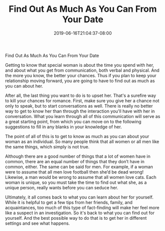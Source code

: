 ﻿---
title: "Find Out As Much As You Can From Your Date"
date: 2019-06-16T21:04:37-08:00
description: "Dating Women Tips for Web Success"
featured_image: "/images/Dating Women.jpg"
tags: ["Dating Women"]
---

Find Out As Much As You Can From Your Date


Getting to know that special woman is about the time you spend with her, and about what you get from communication, both verbal and physical. And the more you know, the better your chances. Thus if you plan to keep your relationship moving forward, you are going to have to find out as much as you can about her.

After all, the last thing you want to do is to upset her. That's a surefire way to kill your chances for romance. First, make sure you give her a chance not only to speak, but to start conversations as well. There is really no better way to get to know her than through the interaction you'll have with her in conversation. What you learn through all of this communication will serve as a great starting point, from which you can move on to the following suggestions to fill in any blanks in your knowledge of her.

The point of all of this is to get to know as much as you can about your woman as an individual. So many people think that all women or all men like the same things, which simply is not true.

Although there are a good number of things that a lot of women have in common, there are an equal number of things that they don’t have in common, either. The same can be said for men. For example, if a woman were to assume that all men love football then she’d be dead wrong! Likewise, a man would be wrong to assume that all women love cats. Each woman is unique, so you must take the time to find out what she, as a unique person, really wants before you can seduce her. 

Ultimately, it all comes back to what you can learn about her for yourself. While it is helpful to get a few tips from her friends, family, and acquaintances, too much of this type of fact-finding will make her feel more like a suspect in an investigation. So it's back to what you can find out for yourself. And the best possible way to do that is to get her in different settings and see what happens.


